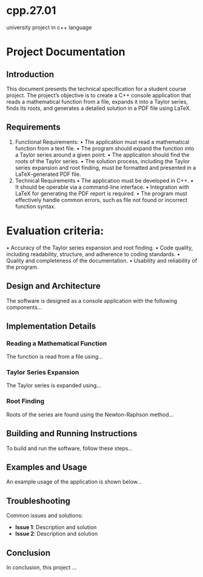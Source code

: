 # cpp.27.01
university project in c++ language

# Project Documentation

## Introduction
This document presents the technical specification for a student course project.
The project’s objective is to create a C++ console application that reads a
mathematical function from a file, expands it into a Taylor series, finds its
roots, and generates a detailed solution in a PDF file using LaTeX.

## Requirements
1. Functional Requirements:
• The application must read a mathematical function from a text file.
• The program should expand the function into a Taylor series around a given point.
• The application should find the roots of the Taylor series.
• The solution process, including the Taylor series expansion and root finding, must be formatted and presented in a LaTeX-generated PDF file.
2. Technical Requirements
• The application must be developed in C++.
• It should be operable via a command-line interface.
• Integration with LaTeX for generating the PDF report is required.
• The program must effectively handle common errors, such as file not found or incorrect function syntax.

# Evaluation criteria:
• Accuracy of the Taylor series expansion and root finding.
• Code quality, including readability, structure, and adherence to coding
standards.
• Quality and completeness of the documentation.
• Usability and reliability of the program.



## Design and Architecture
The software is designed as a console application with the following components...

## Implementation Details
### Reading a Mathematical Function
The function is read from a file using...

### Taylor Series Expansion
The Taylor series is expanded using...

### Root Finding
Roots of the series are found using the Newton-Raphson method...

## Building and Running Instructions
To build and run the software, follow these steps...

## Examples and Usage
An example usage of the application is shown below...

## Troubleshooting
Common issues and solutions:

- **Issue 1**: Description and solution
- **Issue 2**: Description and solution

## Conclusion
In conclusion, this project ...
